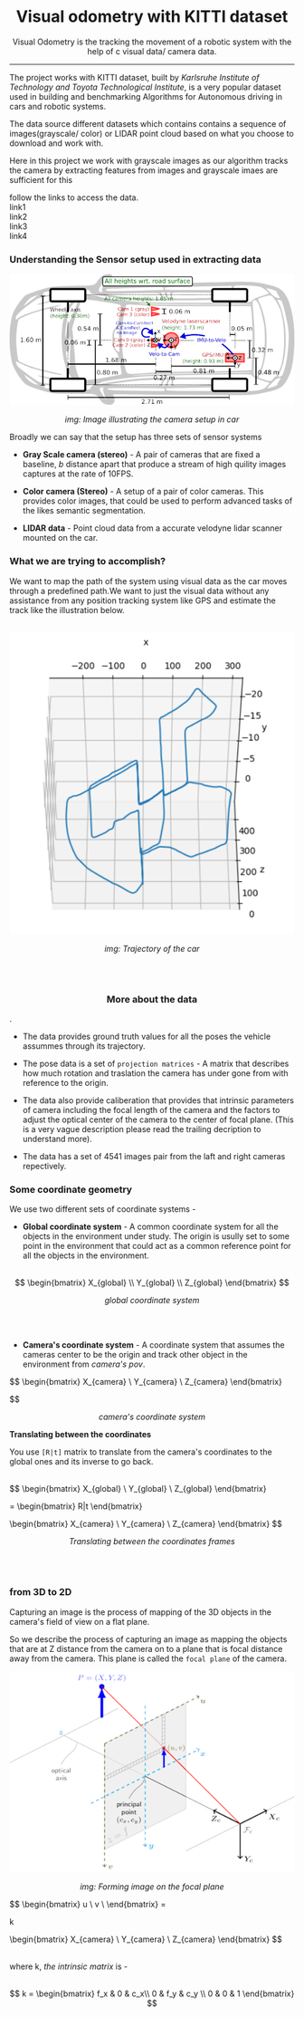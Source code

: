 <h1 align = "center">Visual odometry with KITTI dataset</h1>
<p align = "center"> Visual Odometry is the tracking the movement of a robotic system with the help of c visual data/ camera data. </p>

<hr>


The project works with KITTI dataset, built by *Karlsruhe Institute of Technology and Toyota Technological Institute*, is a very popular dataset used in building and benchmarking Algorithms for Autonomous driving in cars and robotic systems. 


The  data source  different datasets which contains contains a sequence of images(grayscale/ color) or  LIDAR point cloud based on what you choose to download and work with. 

Here in this project we work with grayscale images as  our algorithm tracks the camera by extracting features from images and grayscale imaes are sufficient for this

follow the links to access the data.
<br>
<a>link1</a><br>
<a>link2</a><br>
<a>link3</a><br>
<a>link4</a>

### Understanding the Sensor setup  used in extracting data

<p align = "center">
<img src = "images\kitti_schematic.png"  alt = "KITTI schematic" style ="width:400;"></img>
</p>

<p align = "center"><i>img: Image illustrating  the camera setup in car</i></p>


Broadly we can say that the setup has three sets of sensor systems

* **Gray Scale camera (stereo)** -  A pair of cameras that are fixed a  baseline, *b* distance apart that produce a stream of high quility images captures at the rate of 10FPS. 

* **Color camera (Stereo)** - A setup of a pair of color cameras. This provides  color images, that could  be used  to perform advanced tasks  of the likes semantic segmentation. 

* **LIDAR data** -  Point cloud data from a accurate velodyne lidar scanner mounted on the car.

### **What we are trying to accomplish?**

We want to map the path of the system using visual data as the car moves through a predefined path.We want to just the visual data without any assistance from any position tracking system like GPS and estimate the track like the illustration below. 
<br>
<br>
<p align = "center">
<img src = "images/test_trajectory.png" style = "width: 350" alt = "test-trajectory">
</p>
<p align = "center"><i>img: Trajectory of the car</i></p>

<br>
<br>

<h3 align = "center"> More about the data</h3>. 

* The data provides ground truth values for all the poses the vehicle assummes through its trajectory.
  
* The pose data is a set of  `projection matrices` - A matrix that describes how much rotation and traslation the  camera has under gone from with reference to the origin.
 
* The data also provide caliberation that provides that intrinsic  parameters of camera including the focal length of the camera and the  factors to adjust the optical center of the camera to the center of focal plane. 
(This is a very vague description please read the trailing  decription to understand  more).
* The data has a set of 4541 images pair from the laft and right cameras repectively.  



### **Some coordinate geometry** 

We use two different sets of coordinate systems - 

* **Global coordinate system**  - A common coordinate system for all the objects in the environment under study. The origin is usully set to some point in the environment that could act as a common reference point for all the objects in the environment.
  <br>
  <br>

$$
\begin{bmatrix}
X_{global} \\
Y_{global} \\
Z_{global}
\end{bmatrix}
$$
<p align = "center"><i>global coordinate system</i></p>
<br>
<br>

* **Camera's coordinate system**  - A coordinate system that assumes the cameras center to be the origin and track  other object in the environment from *camera's pov*.

$$
\begin{bmatrix}
X_{camera} \\
Y_{camera} \\
Z_{camera}
\end{bmatrix}

$$

<p align = "center"><i>camera's coordinate system</i></p>

**Translating between the  coordinates**

You use `[R|t]` matrix to translate from the  camera's coordinates to the global ones and its inverse to go back. 
<br>
<br>

$$
\begin{bmatrix}
X_{global} \\
Y_{global} \\
Z_{global}
\end{bmatrix}

= \begin{bmatrix}
R|t
\end{bmatrix}


\begin{bmatrix}
X_{camera} \\
Y_{camera} \\
Z_{camera}
\end{bmatrix} 
$$

<p align = "center"><i>Translating between the coordinates frames</i></p>

<br>
<br>


### **from 3D to 2D**

Capturing an image is the process of mapping of the 3D objects in the camera's field of view on a flat plane.

So we  describe the process of capturing an image as mapping the objects that are at Z distance from the camera on to a plane that is focal distance away from the camera. This plane is called the `focal plane` of the camera. 
<p align = "center">
<img src = "images/camera_frame.png" style = "width:400"></img>
</p>
<p align = "center"><i> img: Forming image on  the focal plane</i></p>


$$
\begin{bmatrix}
u \\
v \\
\end{bmatrix} = 

k 

\begin{bmatrix}
X_{camera} \\
Y_{camera} \\
Z_{camera}
\end{bmatrix}
$$
<br>
<br>

where k, *the intrinsic matrix* is - 
<br>
<br>

$$
k = 
\begin{bmatrix}
f_x & 0 &  c_x\\
0 & f_y & c_y \\
0 & 0 & 1
\end{bmatrix}
$$
























  



